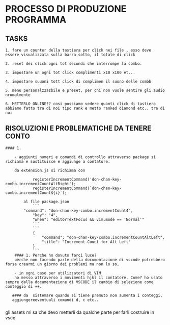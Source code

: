 # PROCESSO DI PRODUZIONE PROGRAMMA

## TASKS
    1. fare un counter della tastiera per click nei file , esso deve essere visualizzata sulla barra sotto, il totale di click

    2. reset dei click ogni tot secondi che interrompe la combo. 

    3. impostare un ogni tot click complimenti x10 x100 et... 

    4. impostare suuoni tott click di complimen il suono delle combb 

    5. menu personalzzazbile e preset, per chi non vuole sentire gli audio nromalmente 

    6. METTERLO ONLINE?? cosi possiamo vedere quanti click di tastiera abbiamo fatto tra di noi tipo rank e metto ranked diamond etc.. tra di noi 

##  RISOLUZIONI E PROBLEMATICHE DA TENERE CONTO

    #### 1. 
    
        - aggiunti numeri e comandi di controllo attraverso package si richiama e sostituisce e aggiunge a contatore:

        da extension.js si richiama con 
                
                registerIncrementCommand('don-chan-key-combo.incrementCountAltRight');
                registerIncrementCommand(`don-chan-key-combo.incrementCount${i}`);

            al file package.json
                ```
            "command": "don-chan-key-combo.incrementCount4",
                "key": "4",
                "when": "editorTextFocus && vim.mode == 'Normal'"
                ```
                ```
                {
                    "command": "don-chan-key-combo.incrementCountAltLeft",
                    "title": "Increment Count for Alt Left"
                }
                ```
        #### 1. Perche ho dovuto farci luce?
        perche non facendo parte della documentazione di vscode potrebbero forse crearmi un giorno dei problemi ma non lo so,

        - in ogni caso per utilizzatori di VIM
        ho messo attraverso i movimenti hjkl il contatore. Come? ho usato sempre dalla documentazione di VSCODE il cambio di selezione come conteggio di ++.

       #### da  sistemare quando si tiene premuto non aumenta i conteggi,
       aggiungereeventuali comandi d, c etc..



### 

gli assets mi sa che devo metterli da qualche parte per farli costruire in vsce.
